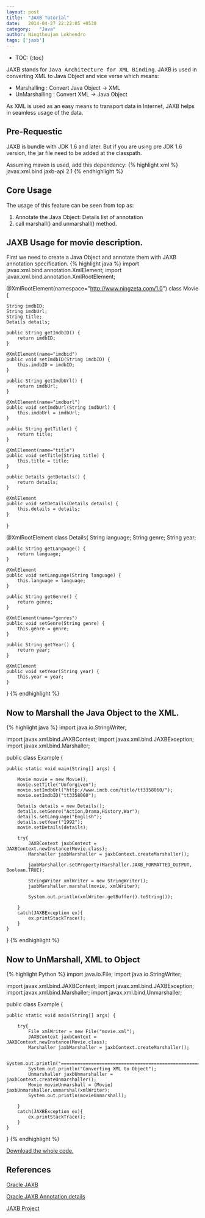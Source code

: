 ```yaml
---
layout: post
title:  "JAXB Tutorial"
date:   2014-04-27 22:22:05 +0530
category:	"Java"
author:	Ningthoujam Lokhendro
tags: ['jaxb']
---
```

* TOC:
{:toc}

JAXB stands for <kbd>Java Architecture for XML Binding</kbd>. JAXB is used in converting XML to Java Object and vice verse which means:

* Marshalling : Convert Java Object → XML
* UnMarshalling : Convert XML → Java Object

As XML is used as an easy means to transport data in Internet, JAXB helps in seamless usage of the data.

## Pre-Requestic
JAXB is bundle with JDK 1.6 and later. But if you are using pre JDK 1.6 version,  the jar file need to be added at the classpath.

Assuming maven is used, add this dependency:
{% highlight xml %}
<dependency>
    <groupId>javax.xml.bind</groupId>
    <artifactId>jaxb-api</artifactId>
    <version>2.1</version>
</dependency>
{% endhighlight %}

## Core Usage
The usage of this feature can be seen from top as:

1. Annotate the Java Object: Details list of annotation
2. call marshall() and unmarshall() method.

## JAXB Usage for  movie description.
First we need to create a Java Object and annotate them with JAXB annotation specification.
{% highlight java %}
import javax.xml.bind.annotation.XmlElement;
import javax.xml.bind.annotation.XmlRootElement;

@XmlRootElement(namespace="http://www.ningzeta.com/1.0")
class Movie {

    String imdbID;
    String imdbUrl;
    String title;
    Details details;

    public String getImdbID() {
        return imdbID;
    }

    @XmlElement(name="imdbid")
    public void setImdbID(String imdbID) {
        this.imdbID = imdbID;
    }

    public String getImdbUrl() {
        return imdbUrl;
    }

    @XmlElement(name="imdburl")
    public void setImdbUrl(String imdbUrl) {
        this.imdbUrl = imdbUrl;
    }

    public String getTitle() {
        return title;
    }

    @XmlElement(name="title")
    public void setTitle(String title) {
        this.title = title;
    }

    public Details getDetails() {
        return details;
    }

    @XmlElement
    public void setDetails(Details details) {
        this.details = details;
    }
}

@XmlRootElement
class Details{
    String language;
    String genre;
    String year;

    public String getLanguage() {
        return language;
    }

    @XmlElement
    public void setLanguage(String language) {
        this.language = language;
    }

    public String getGenre() {
        return genre;
    }

    @XmlElement(name="genres")
    public void setGenre(String genre) {
        this.genre = genre;
    }

    public String getYear() {
        return year;
    }

    @XmlElement
    public void setYear(String year) {
        this.year = year;
    }
}
{% endhighlight %}

## Now to Marshall the Java Object to the XML.
{% highlight java %}
import java.io.StringWriter;

import javax.xml.bind.JAXBContext;
import javax.xml.bind.JAXBException;
import javax.xml.bind.Marshaller;

public class Example {

    public static void main(String[] args) {

        Movie movie = new Movie();
        movie.setTitle("Unforgiven");
        movie.setImdbUrl("http://www.imdb.com/title/tt3358060/");
        movie.setImdbID("tt3358060");

        Details details = new Details();
        details.setGenre("Action,Drama,History,War");
        details.setLanguage("English");
        details.setYear("1992");
        movie.setDetails(details);

        try{
            JAXBContext jaxbContext = JAXBContext.newInstance(Movie.class);
            Marshaller jaxbMarshaller = jaxbContext.createMarshaller();

            jaxbMarshaller.setProperty(Marshaller.JAXB_FORMATTED_OUTPUT, Boolean.TRUE);

            StringWriter xmlWriter = new StringWriter();
            jaxbMarshaller.marshal(movie, xmlWriter);

            System.out.println(xmlWriter.getBuffer().toString());

        }
        catch(JAXBException ex){
            ex.printStackTrace();
        }
    }

}
{% endhighlight %}

## Now to UnMarshall, XML to Object
{% highlight Python %}
import java.io.File;
import java.io.StringWriter;

import javax.xml.bind.JAXBContext;
import javax.xml.bind.JAXBException;
import javax.xml.bind.Marshaller;
import javax.xml.bind.Unmarshaller;

public class Example {

    public static void main(String[] args) {

        try{
            File xmlWriter = new File("movie.xml");
            JAXBContext jaxbContext = JAXBContext.newInstance(Movie.class);
            Marshaller jaxbMarshaller = jaxbContext.createMarshaller();

            System.out.println("===================================================");
            System.out.println("Converting XML to Object");
            Unmarshaller jaxbUnmarshaller = jaxbContext.createUnmarshaller();
            Movie movieUnmarshall = (Movie) jaxbUnmarshaller.unmarshal(xmlWriter);
            System.out.println(movieUnmarshall);

        }
        catch(JAXBException ex){
            ex.printStackTrace();
        }
    }

}
{% endhighlight %}

[Download the whole code.][Download the whole code.]

## References
[Oracle JAXB][Oracle JAXB]

[Oracle JAXB Annotation details]

[JAXB Project]

[Download the whole code.]: https://github.com/ningthoujam-lokhendro/dump/tree/master/java/tutorial/Jaxbtutorial
[Oracle JAXB]: http://www.oracle.com/technetwork/articles/javase/index-140168.html
[Oracle JAXB Annotation details]: http://docs.oracle.com/javaee/7/api/javax/xml/bind/annotation/package-summary.html
[JAXB Project]: http://docs.oracle.com/javaee/7/api/javax/xml/bind/annotation/package-summary.html
